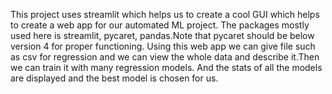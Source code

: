 This project uses streamlit which helps us to create a cool GUI which helps to create a web app for our automated ML project.
The packages mostly used here is streamlit, pycaret, pandas.Note that pycaret should be below version 4 for proper functioning.
Using this web app we can give file such as csv for regression and we can view the whole data and describe it.Then we can train it with many regression models.
And the stats of all the models are displayed and the best model is chosen for us.
